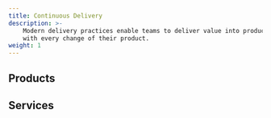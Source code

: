 ```yaml
---
title: Continuous Delivery
description: >-
    Modern delivery practices enable teams to deliver value into production 
    with every change of their product.
weight: 1
---
```


## Products

## Services